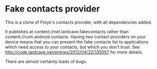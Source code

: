 Fake contacts provider
======================

This is a clone of Froyo's contacts provider, with all dependencies added.

It publishes at content://net.lardcave.fakecontacts rather than content://com.android.contacts. Having two contact providers on your device means that you can present the fake contacts list to applications which need access to your contacts, but which you don't trust. See http://code.lardcave.net/entries/2012/04/22/135057 for more details.

There are almost certainly loads of bugs. 

